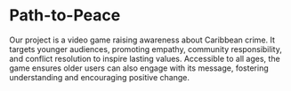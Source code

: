 # Path-to-Peace
Our project is a video game raising awareness about Caribbean crime. It targets younger audiences, promoting empathy, community responsibility, and conflict resolution to inspire lasting values. Accessible to all ages, the game ensures older users can also engage with its message, fostering understanding and encouraging positive change.
